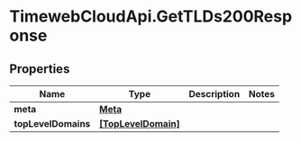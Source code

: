 # TimewebCloudApi.GetTLDs200Response

## Properties

Name | Type | Description | Notes
------------ | ------------- | ------------- | -------------
**meta** | [**Meta**](Meta.md) |  | 
**topLevelDomains** | [**[TopLevelDomain]**](TopLevelDomain.md) |  | 


